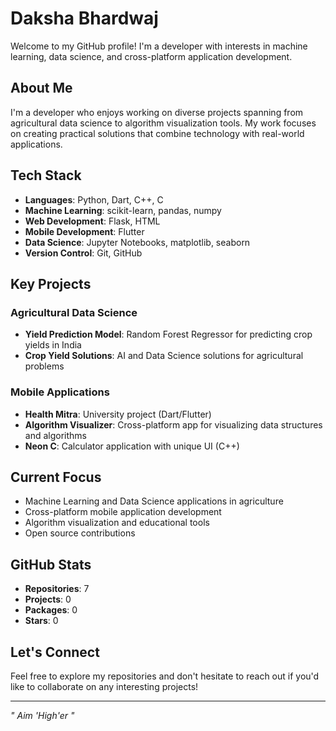# Daksha Bhardwaj

Welcome to my GitHub profile! I'm a developer with interests in machine learning, data science, and cross-platform application development.

## About Me

I'm a developer who enjoys working on diverse projects spanning from agricultural data science to algorithm visualization tools. My work focuses on creating practical solutions that combine technology with real-world applications.

## Tech Stack

- **Languages**: Python, Dart, C++, C
- **Machine Learning**: scikit-learn, pandas, numpy
- **Web Development**: Flask, HTML
- **Mobile Development**: Flutter
- **Data Science**: Jupyter Notebooks, matplotlib, seaborn
- **Version Control**: Git, GitHub

## Key Projects

### Agricultural Data Science
- **Yield Prediction Model**: Random Forest Regressor for predicting crop yields in India
- **Crop Yield Solutions**: AI and Data Science solutions for agricultural problems

### Mobile Applications
- **Health Mitra**: University project (Dart/Flutter)
- **Algorithm Visualizer**: Cross-platform app for visualizing data structures and algorithms
- **Neon C**: Calculator application with unique UI (C++)

## Current Focus

- Machine Learning and Data Science applications in agriculture
- Cross-platform mobile application development
- Algorithm visualization and educational tools
- Open source contributions

## GitHub Stats

- **Repositories**: 7
- **Projects**: 0
- **Packages**: 0
- **Stars**: 0

## Let's Connect

Feel free to explore my repositories and don't hesitate to reach out if you'd like to collaborate on any interesting projects!

---

*" Aim 'High'er "*






